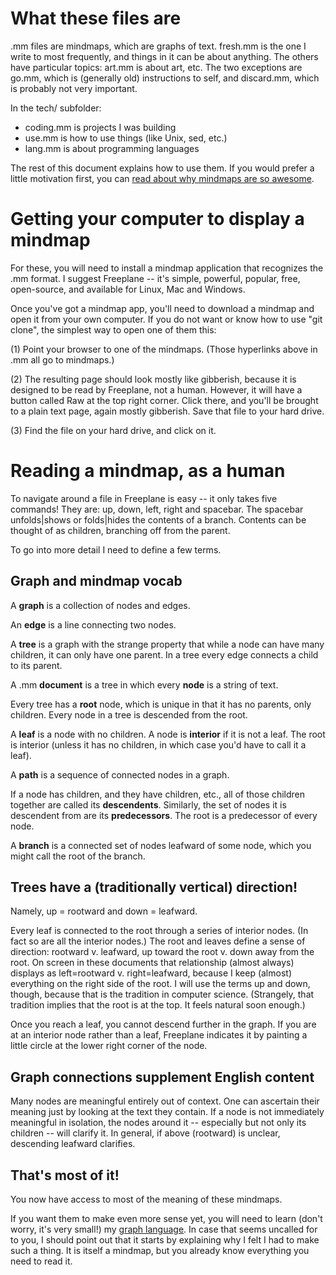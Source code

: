 What these files are
====================
.mm files are mindmaps, which are graphs of text. fresh.mm is the one I write to most frequently, and things in it can be about anything. The others have particular topics: art.mm is about art, etc. The two exceptions are go.mm, which is (generally old) instructions to self, and discard.mm, which is probably not very important.

In the tech/ subfolder:
* coding.mm is projects I was building
* use.mm is how to use things (like Unix, sed, etc.)
* lang.mm is about programming languages

The rest of this document explains how to use them. If you would prefer a little motivation first, you can [read about why mindmaps are so awesome](tech/motivation.md).

Getting your computer to display a mindmap
==========================================
For these, you will need to install a mindmap application that recognizes the .mm format. I suggest Freeplane -- it's simple, powerful, popular, free, open-source, and available for Linux, Mac and Windows.

Once you've got a mindmap app, you'll need to download a mindmap and open it from your own computer. If you do not want or know how to use "git clone", the simplest way to open one of them this:

(1) Point your browser to one of the mindmaps. (Those hyperlinks above in .mm all go to mindmaps.)

(2) The resulting page should look mostly like gibberish, because it is designed to be read by Freeplane, not a human. However, it will have a button called Raw at the top right corner. Click there, and you'll be brought to a plain text page, again mostly gibberish. Save that file to your hard drive.

(3) Find the file on your hard drive, and click on it.

Reading a mindmap, as a human
=============================
To navigate around a file in Freeplane is easy -- it only takes five commands! They are: up, down, left, right and spacebar. The spacebar unfolds|shows or folds|hides the contents of a branch. Contents can be thought of as children, branching off from the parent.

To go into more detail I need to define a few terms.

Graph and mindmap vocab
-----------------------
A **graph** is a collection of nodes and edges.

An **edge** is a line connecting two nodes.

A **tree** is a graph with the strange property that while a node can have many children, it can only have one parent. In a tree every edge connects a child to its parent.

A .mm **document** is a tree in which every **node** is a string of text.

Every tree has a **root** node, which is unique in that it has no parents, only children. Every node in a tree is descended from the root. 

A **leaf** is a node with no children. A node is **interior** if it is not a leaf. The root is interior (unless it has no children, in which case you'd have to call it a leaf).

A **path** is a sequence of connected nodes in a graph.

If a node has children, and they have children, etc., all of those children together are called its **descendents**. Similarly, the set of nodes it is descendent from are its **predecessors**. The root is a predecessor of every node.

A **branch** is a connected set of nodes leafward of some node, which you might call the root of the branch.

Trees have a (traditionally vertical) direction!
------------------------------------------------
Namely, up = rootward and down = leafward.

Every leaf is connected to the root through a series of interior nodes. (In fact so are all the interior nodes.) The root and leaves define a sense of direction: rootward v. leafward, up toward the root v. down away from the root. On screen in these documents that relationship (almost always) displays as left=rootward v. right=leafward, because I keep (almost) everything on the right side of the root. I will use the terms up and down, though, because that is the tradition in computer science. (Strangely, that tradition implies that the root is at the top. It feels natural soon enough.)

Once you reach a leaf, you cannot descend further in the graph. If you are at an interior node rather than a leaf, Freeplane indicates it by painting a little circle at the lower right corner of the node.

Graph connections supplement English content
--------------------------------------------
Many nodes are meaningful entirely out of context. One can ascertain their meaning just by looking at the text they contain. If a node is not immediately meaningful in isolation, the nodes around it -- especially but not only its children -- will clarify it. In general, if above (rootward) is unclear, descending leafward clarifies.

That's most of it!
------------------
You now have access to most of the meaning of these mindmaps.

If you want them to make even more sense yet, you will need to learn (don't worry, it's very small!) my [graph language](tech/graph_lang.mm). In case that seems uncalled for to you, I should point out that it starts by explaining why I felt I had to make such a thing. It is itself a mindmap, but you already know everything you need to read it.


